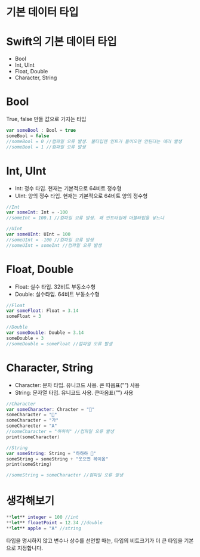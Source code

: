 # 기본 데이터 타입

# Swift의 기본 데이터 타입

- Bool
- Int, UInt
- Float, Double
- Character, String

# Bool

True, false 만들 값으로 가지는 타입

```swift
var someBool : Bool = true
someBool = false
//someBool = 0 //컴파일 오류 발생. 불타입엔 인트가 들어오면 안된다는 에러 발생
//someBool = 1 //컴파일 오류 발생
```

# Int, UInt

- Int: 정수 타입. 현재는 기본적으로 64비트 정수형
- UInt: 양의 정수 타입. 현재는 기본적으로 64비트 양의 정수형

```swift
//Int
var someInt: Int = -100
//someInt = 100.1 //컴파일 오류 발생. 왜 인트타입에 더블타입을 넣느냐

//UInt
var someUInt: UInt = 100
//someUInt = -100 //컴파일 오류 발생
//someUInt = someInt //컴파일 오류 발생
```

# Float, Double

- Float: 실수 타입. 32비트 부동소수형
- Double: 실수타입. 64비트 부동소수형

```swift
//Float
var someFloat: Float = 3.14
someFloat = 3

//Double
var someDouble: Double = 3.14
someDouble = 3
//someDouble = someFloat //컴파일 오류 발생
```

# Character, String

- Character: 문자 타입. 유니코드 사용. 큰 따옴표(””) 사용
- String: 문자열 타입. 유니코드 사용. 큰따옴표(””) 사용

```swift
//Character
var someCharacter: Chracter = "🥕"
someCharacter = "🙁"
someCharacter = "가"
someCharecter = "A"
//someCharacter = "하하하" //컴파일 오류 발생
print(someCharacter)

//String
var someString: String = "하하하 🙁"
someString = someString + "웃으면 복이옴"
print(someString)

//someString = someCharacter //컴파일 오류 발생
```

# 생각해보기

```swift
**let** integer = 100 //int
**let** floaetPoint = 12.34 //double
**let** apple = "A" //string
```

타입을 명시하지 않고 변수나 상수를 선언할 때는, 타입의 비트크기가 더 큰 타입을 기본으로 지정합니다.
